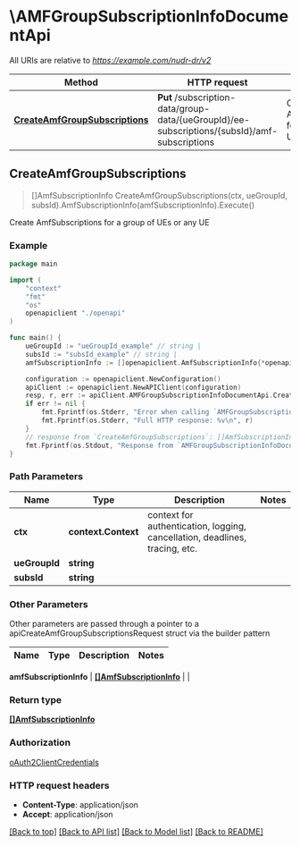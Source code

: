 # \AMFGroupSubscriptionInfoDocumentApi

All URIs are relative to *https://example.com/nudr-dr/v2*

Method | HTTP request | Description
------------- | ------------- | -------------
[**CreateAmfGroupSubscriptions**](AMFGroupSubscriptionInfoDocumentApi.md#CreateAmfGroupSubscriptions) | **Put** /subscription-data/group-data/{ueGroupId}/ee-subscriptions/{subsId}/amf-subscriptions | Create AmfSubscriptions for a group of UEs or any UE



## CreateAmfGroupSubscriptions

> []AmfSubscriptionInfo CreateAmfGroupSubscriptions(ctx, ueGroupId, subsId).AmfSubscriptionInfo(amfSubscriptionInfo).Execute()

Create AmfSubscriptions for a group of UEs or any UE

### Example

```go
package main

import (
    "context"
    "fmt"
    "os"
    openapiclient "./openapi"
)

func main() {
    ueGroupId := "ueGroupId_example" // string | 
    subsId := "subsId_example" // string | 
    amfSubscriptionInfo := []openapiclient.AmfSubscriptionInfo{*openapiclient.NewAmfSubscriptionInfo("AmfInstanceId_example", "SubscriptionId_example")} // []AmfSubscriptionInfo | 

    configuration := openapiclient.NewConfiguration()
    apiClient := openapiclient.NewAPIClient(configuration)
    resp, r, err := apiClient.AMFGroupSubscriptionInfoDocumentApi.CreateAmfGroupSubscriptions(context.Background(), ueGroupId, subsId).AmfSubscriptionInfo(amfSubscriptionInfo).Execute()
    if err != nil {
        fmt.Fprintf(os.Stderr, "Error when calling `AMFGroupSubscriptionInfoDocumentApi.CreateAmfGroupSubscriptions``: %v\n", err)
        fmt.Fprintf(os.Stderr, "Full HTTP response: %v\n", r)
    }
    // response from `CreateAmfGroupSubscriptions`: []AmfSubscriptionInfo
    fmt.Fprintf(os.Stdout, "Response from `AMFGroupSubscriptionInfoDocumentApi.CreateAmfGroupSubscriptions`: %v\n", resp)
}
```

### Path Parameters


Name | Type | Description  | Notes
------------- | ------------- | ------------- | -------------
**ctx** | **context.Context** | context for authentication, logging, cancellation, deadlines, tracing, etc.
**ueGroupId** | **string** |  | 
**subsId** | **string** |  | 

### Other Parameters

Other parameters are passed through a pointer to a apiCreateAmfGroupSubscriptionsRequest struct via the builder pattern


Name | Type | Description  | Notes
------------- | ------------- | ------------- | -------------


 **amfSubscriptionInfo** | [**[]AmfSubscriptionInfo**](AmfSubscriptionInfo.md) |  | 

### Return type

[**[]AmfSubscriptionInfo**](AmfSubscriptionInfo.md)

### Authorization

[oAuth2ClientCredentials](../README.md#oAuth2ClientCredentials)

### HTTP request headers

- **Content-Type**: application/json
- **Accept**: application/json

[[Back to top]](#) [[Back to API list]](../README.md#documentation-for-api-endpoints)
[[Back to Model list]](../README.md#documentation-for-models)
[[Back to README]](../README.md)

